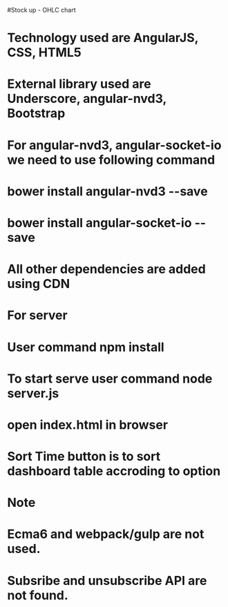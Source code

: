 #Stock up - OHLC chart
# Technology used are AngularJS, CSS, HTML5
# External library used are Underscore, angular-nvd3, Bootstrap
# For angular-nvd3, angular-socket-io we need to use following command
# bower install angular-nvd3 --save
# bower install angular-socket-io --save
# All other dependencies are added using CDN

# For server
# User command npm install
# To start serve user command  node server.js
# open index.html in browser
# Sort Time button is to sort dashboard table accroding to option


# Note
# Ecma6 and webpack/gulp are not used.
# Subsribe and unsubscribe API are not found.
